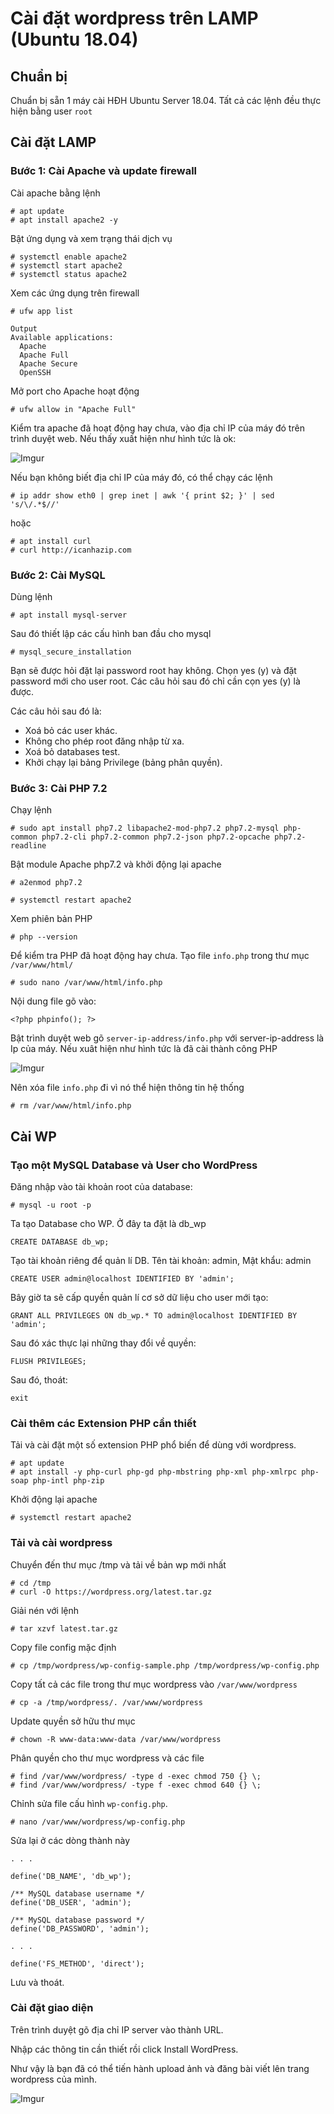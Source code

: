 # Cài đặt wordpress trên LAMP (Ubuntu 18.04)

## Chuẩn bị

Chuẩn bị sẵn 1 máy cài HĐH Ubuntu Server 18.04. Tất cả các lệnh đều thực hiện bằng user `root`

## Cài đặt LAMP

### Bước 1: Cài Apache và update firewall

Cài apache bằng lệnh

    # apt update
    # apt install apache2 -y

Bật ứng dụng và xem trạng thái dịch vụ

    # systemctl enable apache2
    # systemctl start apache2
    # systemctl status apache2

Xem các ứng dụng trên firewall 

    # ufw app list

```
Output
Available applications:
  Apache
  Apache Full
  Apache Secure
  OpenSSH
```

Mở port cho Apache hoạt động

    # ufw allow in "Apache Full"

Kiểm tra apache đã hoạt động hay chưa, vào địa chỉ IP của máy đó trên trình duyệt web. Nếu thấy xuất hiện như hình tức là ok:

![Imgur](https://i.imgur.com/P0c4kaQ.png)

Nếu bạn không biết địa chỉ IP của máy đó, có thể chạy các lệnh

    # ip addr show eth0 | grep inet | awk '{ print $2; }' | sed 's/\/.*$//'

hoặc

    # apt install curl
    # curl http://icanhazip.com

### Bước 2: Cài MySQL

Dùng lệnh

    # apt install mysql-server

Sau đó thiết lập các cấu hình ban đầu cho mysql 
    
    # mysql_secure_installation

Bạn sẽ được hỏi đặt lại password root hay không. Chọn yes (y) và đặt password mới cho user root. Các câu hỏi sau đó chỉ cần cọn yes (y) là được.

Các câu hỏi sau đó là:

- Xoá bỏ các user khác.
- Không cho phép root đăng nhập từ xa.
- Xoá bỏ databases test.
- Khởi chạy lại bảng Privilege (bảng phân quyền).

### Bước 3: Cài PHP 7.2

Chạy lệnh

    # sudo apt install php7.2 libapache2-mod-php7.2 php7.2-mysql php-common php7.2-cli php7.2-common php7.2-json php7.2-opcache php7.2-readline

Bật module Apache php7.2 và khởi động lại apache

    # a2enmod php7.2

    # systemctl restart apache2

Xem phiên bản PHP

    # php --version

Để kiểm tra PHP đã hoạt động hay chưa. Tạo file `info.php` trong thư mục `/var/www/html/`

    # sudo nano /var/www/html/info.php

Nội dung file gõ vào:

    <?php phpinfo(); ?>

Bật trình duyệt web gõ `server-ip-address/info.php` với server-ip-address là Ip của máy. Nếu xuât hiện như hình tức là đã cài thành công PHP

![Imgur](https://i.imgur.com/DzSoh1F.png)

Nên xóa file `info.php` đi vì nó thể hiện thông tin hệ thống

    # rm /var/www/html/info.php

## Cài WP

### Tạo một MySQL Database và User cho WordPress

Đăng nhập vào tài khoản root của database:

    # mysql -u root -p

Ta tạo Database cho WP. Ở đây ta đặt là db_wp

    CREATE DATABASE db_wp;

Tạo tài khoản riêng để quản lí DB. Tên tài khoản: admin, Mật khẩu: admin

    CREATE USER admin@localhost IDENTIFIED BY 'admin';

Bây giờ ta sẽ cấp quyền quản lí cơ sở dữ liệu cho user mới tạo:

    GRANT ALL PRIVILEGES ON db_wp.* TO admin@localhost IDENTIFIED BY 'admin';

Sau đó xác thực lại những thay đổi về quyền:

    FLUSH PRIVILEGES;

Sau đó, thoát:

    exit

### Cài thêm các Extension PHP cần thiết

Tải và cài đặt một số extension PHP phổ biến để dùng với wordpress.

    # apt update
    # apt install -y php-curl php-gd php-mbstring php-xml php-xmlrpc php-soap php-intl php-zip

Khởi động lại apache

    # systemctl restart apache2

### Tải và cài wordpress

Chuyển đến thư mục /tmp và tải về bản wp mới nhất

    # cd /tmp
    # curl -O https://wordpress.org/latest.tar.gz

Giải nén với lệnh

    # tar xzvf latest.tar.gz

Copy file config mặc định

    # cp /tmp/wordpress/wp-config-sample.php /tmp/wordpress/wp-config.php

Copy tất cả các file trong thư mục wordpress vào `/var/www/wordpress`

    # cp -a /tmp/wordpress/. /var/www/wordpress

Update quyền sở hữu thư mục

    # chown -R www-data:www-data /var/www/wordpress

Phân quyền cho thư mục wordpress và các file

    # find /var/www/wordpress/ -type d -exec chmod 750 {} \;
    # find /var/www/wordpress/ -type f -exec chmod 640 {} \;

Chỉnh sửa file cấu hình `wp-config.php`. 

    # nano /var/www/wordpress/wp-config.php

Sửa lại ở các dòng thành này

```
. . .

define('DB_NAME', 'db_wp');

/** MySQL database username */
define('DB_USER', 'admin');

/** MySQL database password */
define('DB_PASSWORD', 'admin');

. . .

define('FS_METHOD', 'direct');
```

Lưu và thoát.

### Cài đặt giao diện

Trên trình duyệt gõ địa chỉ IP server vào thành URL.

Nhập các thông tin cần thiết rồi click Install WordPress.

Như vậy là bạn đã có thể tiến hành upload ảnh và đăng bài viết lên trang wordpress của mình.

![Imgur](https://i.imgur.com/jcg0OaZ.png)